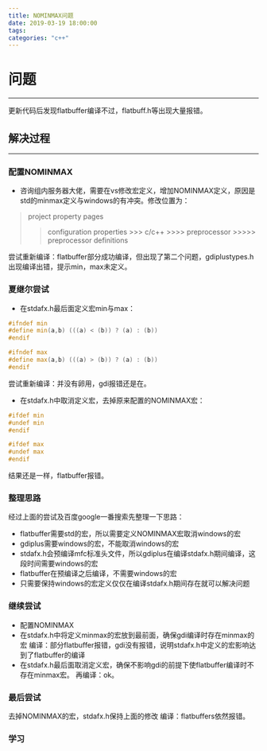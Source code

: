 ```yaml
---
title: NOMINMAX问题
date: 2019-03-19 18:00:00
tags: 
categories: "c++"
---
```

# 问题

---
更新代码后发现flatbuffer编译不过，flatbuff.h等出现大量报错。

## 解决过程

---

### 配置NOMINMAX

- 咨询组内服务器大佬，需要在vs修改宏定义，增加NOMINMAX定义，原因是std的minmax定义与windows的有冲突。修改位置为：

> project property pages
  >> configuration properties
    >>> c/c++
      >>>> preprocessor
        >>>>> preprocessor definitions

尝试重新编译：flatbuffer部分成功编译，但出现了第二个问题，gdiplustypes.h出现编译出错，提示min，max未定义。

### 夏继尔尝试

- 在stdafx.h最后面定义宏min与max：

```cpp
#ifndef min
#define min(a,b) (((a) < (b)) ? (a) : (b))
#endif

#ifndef max
#define max(a,b) (((a) > (b)) ? (a) : (b))
#endif
```

 尝试重新编译：并没有卵用，gdi报错还是在。

- 在stdafx.h中取消定义宏，去掉原来配置的NOMINMAX宏：

```cpp
#ifdef min
#undef min
#endif

#ifdef max
#undef max
#endif
```

结果还是一样，flatbuffer报错。

### 整理思路

经过上面的尝试及百度google一番搜索先整理一下思路：

- flatbuffer需要std的宏，所以需要定义NOMINMAX宏取消windows的宏
- gdiplus需要windows的宏，不能取消windows的宏
- stdafx.h会预编译mfc标准头文件，所以gdiplus在编译stdafx.h期间编译，这段时间需要windows的宏
- flatbuffer在预编译之后编译，不需要windows的宏
- 只需要保持windows的宏定义仅仅在编译stdafx.h期间存在就可以解决问题

### 继续尝试

- 配置NOMINMAX
- 在stdafx.h中将定义minmax的宏放到最前面，确保gdi编译时存在minmax的宏
编译：部分flatbuffer报错，gdi没有报错，说明stdafx.h中定义的宏影响达到了flatbuffer的编译
- 在stdafx.h最后面取消定义宏，确保不影响gdi的前提下使flatbuffer编译时不存在minmax宏。
再编译：ok。

### 最后尝试

去掉NOMINMAX的宏，stdafx.h保持上面的修改
编译：flatbuffers依然报错。

### 学习